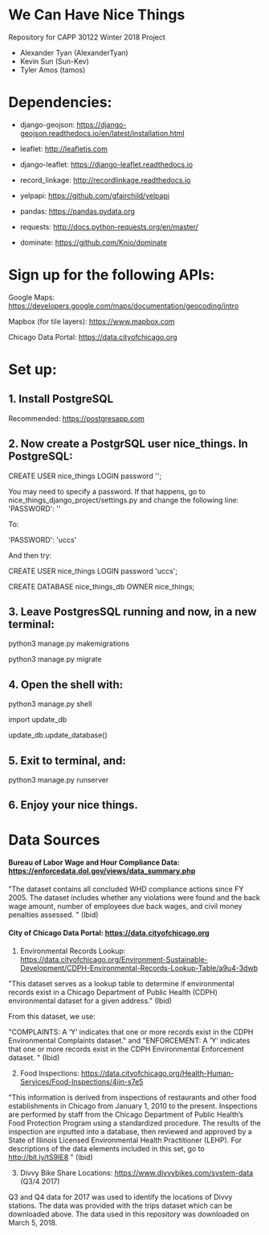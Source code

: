 # We Can Have Nice Things

Repository for CAPP 30122 Winter 2018 Project

  * Alexander Tyan (AlexanderTyan)
  * Kevin Sun (Sun-Kev)
  * Tyler Amos (tamos)
  
  
# Dependencies:

 * django-geojson: https://django-geojson.readthedocs.io/en/latest/installation.html

 * leaflet: http://leafletjs.com

 * django-leaflet: https://django-leaflet.readthedocs.io

 * record_linkage: http://recordlinkage.readthedocs.io
 
 * yelpapi: https://github.com/gfairchild/yelpapi
 
 * pandas: https://pandas.pydata.org
 
 * requests: http://docs.python-requests.org/en/master/
 
 * dominate: https://github.com/Knio/dominate


# Sign up for the following APIs:

Google Maps: https://developers.google.com/maps/documentation/geocoding/intro

Mapbox (for tile layers): https://www.mapbox.com

Chicago Data Portal: https://data.cityofchicago.org
  
  
# Set up:

## 1. Install PostgreSQL

Recommended: https://postgresapp.com

## 2. Now create a PostgrSQL user nice_things. In PostgreSQL:
  
  CREATE USER nice_things LOGIN password '';

You may need to specify a password. If that happens, go to nice_things_django_project/settings.py and change the following line:
  'PASSWORD': ''
  
  To:
  
  'PASSWORD': 'uccs'
  
 And then try:
 
  CREATE USER nice_things LOGIN password 'uccs';
  
  CREATE DATABASE nice_things_db OWNER nice_things;
  
## 3. Leave PostgresSQL running and now, in a new terminal:
  
  python3 manage.py makemigrations
  
  python3 manage.py migrate
  
## 4. Open the shell with:
  
  python3 manage.py shell
  
  import update_db
  
  update_db.update_database()
  
## 5. Exit to terminal, and:
  
  python3 manage.py runserver
  
## 6. Enjoy your nice things. 



  
# Data Sources
 
 
 #### Bureau of Labor Wage and Hour Compliance Data: https://enforcedata.dol.gov/views/data_summary.php
 
"The dataset contains all concluded WHD compliance actions since FY 2005. The dataset includes whether any violations were found and the back wage amount, number of employees due back wages, and civil money penalties assessed. " (Ibid)
 
 #### City of Chicago Data Portal: https://data.cityofchicago.org
 
 1. Environmental Records Lookup: https://data.cityofchicago.org/Environment-Sustainable-Development/CDPH-Environmental-Records-Lookup-Table/a9u4-3dwb
 
 "This dataset serves as a lookup table to determine if environmental records exist in a Chicago Department of Public Health (CDPH) environmental dataset for a given address." (Ibid)
 
 From this dataset, we use: 
 
 "COMPLAINTS: A ‘Y’ indicates that one or more records exist in the CDPH Environmental Complaints dataset." and "ENFORCEMENT: A ‘Y’ indicates that one or more records exist in the CDPH Environmental Enforcement dataset. " (Ibid)
 
 2. Food Inspections: https://data.cityofchicago.org/Health-Human-Services/Food-Inspections/4ijn-s7e5
 
"This information is derived from inspections of restaurants and other food establishments in Chicago from January 1, 2010 to the present. Inspections are performed by staff from the Chicago Department of Public Health’s Food Protection Program using a standardized procedure. The results of the inspection are inputted into a database, then reviewed and approved by a State of Illinois Licensed Environmental Health Practitioner (LEHP). For descriptions of the data elements included in this set, go to http://bit.ly/tS9IE8 "  (Ibid) 

3. Divvy Bike Share Locations: https://www.divvybikes.com/system-data (Q3/4 2017)

Q3 and Q4 data for 2017 was used to identify the locations of Divvy stations. The data was provided with the trips dataset which can be downloaded above. The data used in this repository was downloaded on March 5, 2018.
 
 
 
 
 
